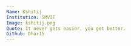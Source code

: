 ```yaml
---
Name: Kshitij
Institution: SMVIT
Image: kshitij.png
Quote: It never gets easier, you get better.
Github: Dhar15
---
```


